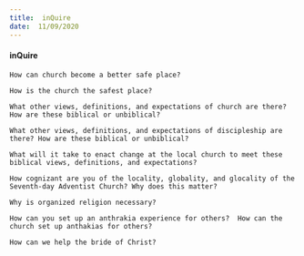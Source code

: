 ```yaml
---
title:  inQuire
date:  11/09/2020
---
```


#### inQuire

`How can church become a better safe place?`

`How is the church the safest place?`

`What other views, definitions, and expectations of church are there? How are these biblical or unbiblical?`

`What other views, definitions, and expectations of discipleship are there? How are these biblical or unbiblical?`

`What will it take to enact change at the local church to meet these biblical views, definitions, and expectations?`

`How cognizant are you of the locality, globality, and glocality of the Seventh-day Adventist Church? Why does this matter?`

`Why is organized religion necessary?`

`How can you set up an anthrakia experience for others?  How can the church set up anthakias for others?`

`How can we help the bride of Christ?`